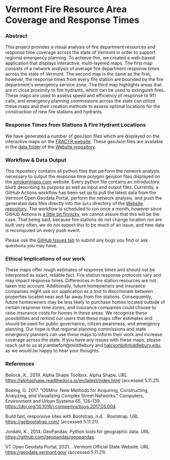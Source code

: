 # Vermont Fire Resource Area Coverage and Response Times

### Abstract

This project provides a visual analysis of fire department resources and response time coverage across the state of Vermont in order to support regional emergency planning. To achieve this, we created a web-based application that displays interactive, multi-layered maps. The first map consists of a network analysis of average fire department response times across the state of Vermont. The second map is the same as the first, however, the response times from every fire station are bounded by the fire department's emergency service zone. The third map highlights areas that are in close proximity to fire hydrants, which can be used to extinguish fires. These maps are used to assess speed and efficiency of response to 911 calls, and emergency planning commissions across the state can utilize these maps and their creation methods to assess optimal locations for the construction of new fire stations and hydrants.

### Response Times from Stations & Fire Hydrant Locations

We have generated a number of geoJson files which are displayed on the interactive maps on the [FRACTR website](https://smokenmaps.com). These geoJson files are available in the [data folder](https://github.com/This-blank-Is-On-Fire/Website/tree/master/data) of the [Website repository](https://github.com/This-blank-Is-On-Fire/Website).

### Workflow & Data Output

This repository contains all python files that perform the network analysis necessary to output the response time polygon geojson files
displayed on the [smokenmaps.com](https://smokenmaps.com) website. Every python file contains an introductory blurb describing its purpose as well as input and output files.
Currently, a GitHub Actions workflow has been set up to pull the latest data from the Vermont Open Geodata Portal, perform the network analysis, and push the generated data files directly into the `data` directory of the [Website repository](https://github.com/This-blank-Is-On-Fire/Website).  The workflow is scheduled to run once a month, however since GitHub Actions is [a little bit finnicky](https://upptime.js.org/blog/2021/01/22/github-actions-schedule-not-working/), we cannot assure that this will be the case. That being said, because fire stations do not change location nor are built very often, we do not expect this to be much of an issue, and new data is recomputed on every push event.

Please use the [GitHub Issues tab](https://github.com/This-blank-Is-On-Fire/FRACTR) to submit any bugs you find or ask questions you may have.

### Ethical Implications of our work
These maps offer rough estimates of response times and should not be interpreted as exact, reliable fact. Fire station response protocols vary and may impact response times. Differences in fire station resources are not taken into account. 
Additionally, future homeowners and insurance companies might use our application 
as a tool to discriminate between properties located near and far away from fire stations. Consequently, future homeowners may be less likely to purchase homes located outside of certain response time zones, and insurance companies could choose to raise insurance costs for homes in these areas. We recognize these possibilities and remind our users that these maps offer estimates and should be used for public governance, citizen awareness, and emergency planning. Our hope is that regional planning commissions and state emergency planners can use these maps to inform their 
work and increase coverage across the state. If you have any issues with these maps, 
please reach out to us at jcambefort@middlebury and halcyonb@middlebury.edu, as we would be happy to hear your thoughts. 

### References

Bellock, K., 2019. Alpha Shape Toolbox. Alpha Shape. URL https://alphashape.readthedocs.io/en/latest/index.html (accessed 5.11.21).

Boeing, G. 2017. "OSMnx: New Methods for Acquiring, Constructing, Analyzing, and Visualizing Complex Street Networks." Computers, Environment and Urban Systems 65, 126-139. https://doi.org/10.1016/j.compenvurbsys.2017.05.004

Build fast, responsive sites with Bootstrap, n.d. . Bootstrap. URL https://getbootstrap.com/ (accessed 5.11.21).

Jordahl, K., 2014. GeoPandas: Python tools for geographic data. URL: https://github.com/geopandas/geopandas.

VT Open Geodata Portal, 2021. . Vermont Official State Website. URL https://geodata.vermont.gov/ (accessed 5.11.21).

